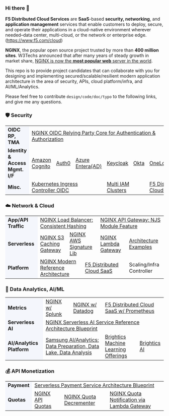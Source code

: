 ### Hi there 👋
**F5 Distributed Cloud Services** are **SaaS**-based **security, networking**, and **application management** services that enable customers to deploy, secure, and operate their applications in a cloud-native environment wherever needed–data center, multi-cloud, or the network or enterprise edge. (https://www.f5.com/cloud)

**NGINX**, the popular open source project trusted by more than **400 million sites**. W3Techs announced that after many years of steady growth in market share, [NGINX is now the **most popular web** server in the world](https://www.nginx.com/blog/now-worlds-1-web-server-nginx-looks-forward-to-even-brighter-future/).

This repo is to provide project candidates that can collaborate with you for designing and implementing secured/scalable/resilient modern application architecture in the area of security, APIs, cloud platform/infra, and AI/ML/Analytics.

Please feel free to contribute `design/code/doc/typo` to the following links, and give me any questions.

### 🛡️ Security

<table>
  <tr>
    <td style="background-color:#F4F6FC;"><b>OIDC RP, TMA</b></td>
    <td colspan="6"><a href="https://github.com/nginx-openid-connect/nginx-oidc-core">NGINX OIDC Relying Party Core for Authentication & Authorization</a></td>
    <td colspan="2"><a href="https://www.f5.com/resources/solution-guides/application-security-vulnerability-management-solution-overview">Security Vulnerability Mitigation</a></td>
  </tr>
  <tr>
    <td style="background-color:#F4F6FC;"><b>Identity & Access Mgmt. I/F</b></td>
    <td><a href="https://github.com/nginx-openid-connect/nginx-oidc-amazon-cognito">Amazon Cognito</a></td>
    <td><a href="https://github.com/nginx-openid-connect/nginx-oidc-auth0">Auth0</a></td>
    <td><a href="https://github.com/nginx-openid-connect/nginx-oidc-azure-ad">Azure Entera(AD)</a></td>
    <td><a href="https://github.com/nginx-openid-connect/nginx-oidc-keycloak">Keycloak</a></td>
    <td><a href="https://github.com/nginx-openid-connect/nginx-oidc-okta">Okta</a></td>
    <td><a href="https://github.com/nginx-openid-connect/nginx-oidc-onelogin">OneLogin</a></td>
    <td><a href="https://github.com/nginx-openid-connect/nginx-oidc-ping-identity">Ping Identity</a></td>
    <td><a href="https://docs.cloud.f5.com/docs/how-to/user-mgmt/sso-google">Google</a></td>
  </tr>
  <tr>
    <td style="background-color:#F4F6FC;"><b>Misc.</b></td>
    <td colspan="3"><a href="https://github.com/nginx-openid-connect/nginx-oidc-kubernetes">Kubernetes Ingress Controller OIDC</a></td>
    <td colspan="2"><a href="https://github.com/nginx-openid-connect/nginx-oidc-multi-idps">Multi IAM Clusters</a></td>
    <td colspan="2"><a href="https://docs.cloud.f5.com/docs/ves-concepts/user-acc">F5 Distributed Cloud SaaS UAM</a></td>
    <td colspan="2"><a href="https://github.com/nginx-openid-connect/nginx-oidc-troubleshooting">OIDC Troubleshooting</a></td>  </tr>
</table>


### ☁️ Network & Cloud

<table>
  <tr>
    <td style="background-color:#F4F6FC;"><b>App/API Traffic</b></td>
    <td colspan="4"><a href="https://github.com/shawnginx/nginx-consistent-hash">NGINX Load Balancer: Consistent Hashing</a></td>
    <td colspan="4"><a href="https://github.com/nginx-byop/custom-jwt">NGINX API Gateway: NJS Module Feature</a></td>
  </tr>
  <tr>
    <td style="background-color:#F4F6FC;"><b>Serverless</b></td>
    <td colspan="2"><a href="https://github.com/nginx-serverless/nginx-s3-gateway">NGINX S3 Caching Gateway</a></td>
    <td colspan="2"><a href="https://github.com/nginx-serverless/nginx-aws-signature">NGINX AWS Signature Lib</a></td>
    <td colspan="2"><a href="https://github.com/nginx-serverless/nginx-lambda-gateway">NGINX Lambda Gateway</a></td>
    <td colspan="2"><a href="https://github.com/nginx-serverless/nginx-serverless-examples">Architecture Examples</a></td>
  </tr>
  <tr>
    <td style="background-color:#F4F6FC;"><b>Platform</b></td>
    <td colspan="3"><a href="https://github.com/nginx-serverless/kic-serverless-reference-architectures">NGINX Modern Reference Architecture</a></td>
    <td colspan="3"><a href="https://www.f5.com/cloud">F5 Distributed Cloud SaaS</a></td>
    <td colspan="2">Scaling/Infra Controller</a></td>
  </tr>
</table>


### 🧠 Data Analytics, AI/ML
<table>
  <tr>
    <td style="background-color:#F4F6FC;"><b>Metrics</b></td>
    <td colspan="1"><a href="https://www.nginx.com/partners/splunk/">NGINX w/ Splunk</a></td>
    <td colspan="1"><a href="https://www.nginx.com/partners/datadog/">NGINX w/ Datadog</a></td>
    <td colspan="2"><a href="https://docs.cloud.f5.com/docs/ves-concepts/monitoring">F5 Distributed Cloud SaaS w/ Prometheus</a></td>    
  </tr>
  <tr>
    <td style="background-color:#F4F6FC;"><b>Serverless AI</b></td>
    <td colspan="4"><a href="https://github.com/nginx-ai">NGINX Serverless AI Service Reference Architecture Blueprint</a></td>
  </tr>  
  <tr>
    <td style="background-color:#F4F6FC;"><b>AI/Analytics Platform</b></td>
    <td colspan="2"><a href="https://www.samsungsds.com/us/ai/ai.html">Samsung AI/Analytics: Data Preparation, Data Lake, Data Analysis</a></td>
    <td colspan="1"><a href="https://www.samsungsds.com/us/ai-ml/brightics-machine-learning.html">Brightics Machine Learning Offerings</a></td>
    <td colspan="1"><a href="https://www.brightics.ai/">Brightics AI</a></td>
  </tr>  
</table>


### 💰 API Monetization

<table>
  <tr>
    <td style="background-color:#F4F6FC;"><b>Payment</b></td>
    <td colspan="4"><a href="https://github.com/nginx-payment-connect/nginx-serverless-payment">Serverless Payment Service Architecture Blueprint</a></td>
  </tr>
  <tr>
    <td style="background-color:#F4F6FC;"><b>Quotas</b></td>
    <td colspan="1"><a href="https://github.com/nginx-quotas/nginx-api-quotas">NGINX API Quotas</a></td>
    <td colspan="1"><a href="https://github.com/nginx-quotas/nginx-quota-decrementer">NGINX Quota Decrementer</a></td>
    <td colspan="2"><a href="https://github.com/nginx-quotas/nginx-quota-notification">NGINX Quota Notification via Lambda Gateway</a></td>
  </tr>  
</table>

<!--
**shawnhankim/shawnhankim** is a ✨ _special_ ✨ repository because its `README.md` (this file) appears on your GitHub profile.

Here are some ideas to get you started:

- 🔭 I’m currently working on ...
- 🌱 I’m currently learning ...
- 👯 I’m looking to collaborate on ...
- 🤔 I’m looking for help with ...
- 💬 Ask me about ...
- 📫 How to reach me: ...
- 😄 Pronouns: ...
- ⚡ Fun fact: ...
-->
